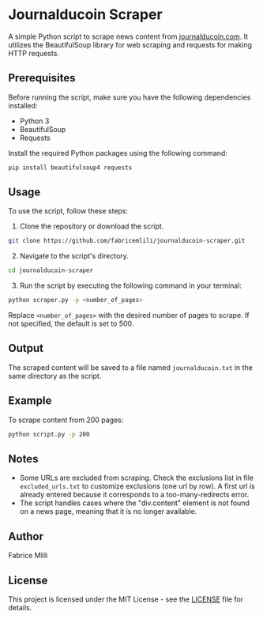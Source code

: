 # Journalducoin Scraper

A simple Python script to scrape news content from [journalducoin.com](https://journalducoin.com). It utilizes the BeautifulSoup library for web scraping and requests for making HTTP requests.

## Prerequisites

Before running the script, make sure you have the following dependencies installed:

- Python 3
- BeautifulSoup
- Requests

Install the required Python packages using the following command:

```bash
pip install beautifulsoup4 requests
```

## Usage
To use the script, follow these steps:

1. Clone the repository or download the script.

```bash
git clone https://github.com/fabricemlili/journalducoin-scraper.git
```
2. Navigate to the script's directory.
```bash
cd journalducoin-scraper
```
3. Run the script by executing the following command in your terminal:
```bash
python scraper.py -p <number_of_pages>
```
Replace `<number_of_pages>` with the desired number of pages to scrape. If not specified, the default is set to 500.

## Output

The scraped content will be saved to a file named `journalducoin.txt` in the same directory as the script.

## Example

To scrape content from 200 pages:

```bash
python script.py -p 200
```

## Notes
- Some URLs are excluded from scraping. Check the exclusions list in file `excluded_urls.txt` to customize exclusions (one url by row). A first url is already entered because it corresponds to a too-many-redirects error.
- The script handles cases where the "div.content" element is not found on a news page, meaning that it is no longer available.

## Author

Fabrice Mlili

## License
This project is licensed under the MIT License - see the [LICENSE](LICENSE) file for details.
